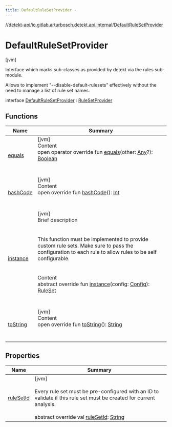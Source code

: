 ```yaml
---
title: DefaultRuleSetProvider -
---
```

//[detekt-api](../../index.md)/[io.gitlab.arturbosch.detekt.api.internal](../index.md)/[DefaultRuleSetProvider](index.md)



# DefaultRuleSetProvider  
 [jvm] 



Interface which marks sub-classes as provided by detekt via the rules sub-module.



Allows to implement "--disable-default-rulesets" effectively without the need to manage a list of rule set names.



interface [DefaultRuleSetProvider](index.md) : [RuleSetProvider](../../io.gitlab.arturbosch.detekt.api/-rule-set-provider/index.md)   


## Functions  
  
|  Name|  Summary| 
|---|---|
| [equals](https://kotlinlang.org/api/latest/jvm/stdlib/kotlin/-any/equals.html)| [jvm]  <br>Content  <br>open operator override fun [equals](https://kotlinlang.org/api/latest/jvm/stdlib/kotlin/-any/equals.html)(other: [Any](https://kotlinlang.org/api/latest/jvm/stdlib/kotlin/-any/index.html)?): [Boolean](https://kotlinlang.org/api/latest/jvm/stdlib/kotlin/-boolean/index.html)  <br><br><br>
| [hashCode](https://kotlinlang.org/api/latest/jvm/stdlib/kotlin/-any/hash-code.html)| [jvm]  <br>Content  <br>open override fun [hashCode](https://kotlinlang.org/api/latest/jvm/stdlib/kotlin/-any/hash-code.html)(): [Int](https://kotlinlang.org/api/latest/jvm/stdlib/kotlin/-int/index.html)  <br><br><br>
| [instance](../../io.gitlab.arturbosch.detekt.api/-rule-set-provider/instance.md)| [jvm]  <br>Brief description  <br><br><br>This function must be implemented to provide custom rule sets. Make sure to pass the configuration to each rule to allow rules to be self configurable.<br><br>  <br>Content  <br>abstract override fun [instance](../../io.gitlab.arturbosch.detekt.api/-rule-set-provider/instance.md)(config: [Config](../../io.gitlab.arturbosch.detekt.api/-config/index.md)): [RuleSet](../../io.gitlab.arturbosch.detekt.api/-rule-set/index.md)  <br><br><br>
| [toString](https://kotlinlang.org/api/latest/jvm/stdlib/kotlin/-any/to-string.html)| [jvm]  <br>Content  <br>open override fun [toString](https://kotlinlang.org/api/latest/jvm/stdlib/kotlin/-any/to-string.html)(): [String](https://kotlinlang.org/api/latest/jvm/stdlib/kotlin/-string/index.html)  <br><br><br>


## Properties  
  
|  Name|  Summary| 
|---|---|
| [ruleSetId](index.md#io.gitlab.arturbosch.detekt.api.internal/DefaultRuleSetProvider/ruleSetId/#/PointingToDeclaration/)|  [jvm] <br><br>Every rule set must be pre-configured with an ID to validate if this rule set must be created for current analysis.<br><br>abstract override val [ruleSetId](index.md#io.gitlab.arturbosch.detekt.api.internal/DefaultRuleSetProvider/ruleSetId/#/PointingToDeclaration/): [String](https://kotlinlang.org/api/latest/jvm/stdlib/kotlin/-string/index.html)   <br>


